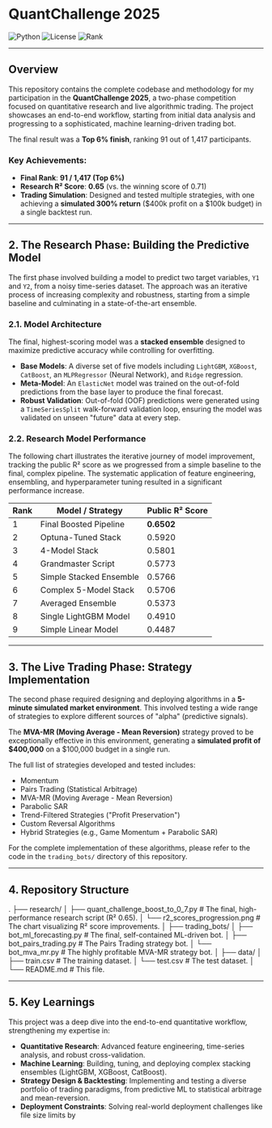 # QuantChallenge 2025

![Python](https://img.shields.io/badge/Python-3.10+-blue.svg)
![License](https://img.shields.io/badge/License-MIT-green.svg)
![Rank](https://img.shields.io/badge/Rank-Top_6%25_(91/1417)-brightgreen.svg)

---

## Overview

This repository contains the complete codebase and methodology for my participation in the **QuantChallenge 2025**, a two-phase competition focused on quantitative research and live algorithmic trading. The project showcases an end-to-end workflow, starting from initial data analysis and progressing to a sophisticated, machine learning-driven trading bot.

The final result was a **Top 6% finish**, ranking 91 out of 1,417 participants.

### Key Achievements:
* **Final Rank**: **91 / 1,417 (Top 6%)**
* **Research R² Score**: **0.65** (vs. the winning score of 0.71)
* **Trading Simulation**: Designed and tested multiple strategies, with one achieving a **simulated 300% return** ($400k profit on a $100k budget) in a single backtest run.

---

## 2. The Research Phase: Building the Predictive Model

The first phase involved building a model to predict two target variables, `Y1` and `Y2`, from a noisy time-series dataset. The approach was an iterative process of increasing complexity and robustness, starting from a simple baseline and culminating in a state-of-the-art ensemble.

### 2.1. Model Architecture
The final, highest-scoring model was a **stacked ensemble** designed to maximize predictive accuracy while controlling for overfitting.
* **Base Models**: A diverse set of five models including `LightGBM`, `XGBoost`, `CatBoost`, an `MLPRegressor` (Neural Network), and `Ridge` regression.
* **Meta-Model**: An `ElasticNet` model was trained on the out-of-fold predictions from the base layer to produce the final forecast.
* **Robust Validation**: Out-of-fold (OOF) predictions were generated using a `TimeSeriesSplit` walk-forward validation loop, ensuring the model was validated on unseen "future" data at every step.

### 2.2. Research Model Performance

The following chart illustrates the iterative journey of model improvement, tracking the public R² score as we progressed from a simple baseline to the final, complex pipeline. The systematic application of feature engineering, ensembling, and hyperparameter tuning resulted in a significant performance increase.

| Rank | Model / Strategy         | Public R² Score |
|------|---------------------------|-----------------|
|1     | Final Boosted Pipeline    | **0.6502**      |
|2     | Optuna-Tuned Stack        | 0.5920          |
|3     | 4-Model Stack             | 0.5801          |
| 4    | Grandmaster Script        | 0.5773          |
| 5    | Simple Stacked Ensemble   | 0.5766          |
| 6    | Complex 5-Model Stack     | 0.5706          |
| 7    | Averaged Ensemble         | 0.5373          |
| 8    | Single LightGBM Model     | 0.4910          |
| 9    | Simple Linear Model       | 0.4487          |

---

## 3. The Live Trading Phase: Strategy Implementation

The second phase required designing and deploying algorithms in a **5-minute simulated market environment**. This involved testing a wide range of strategies to explore different sources of "alpha" (predictive signals).

The **MVA-MR (Moving Average - Mean Reversion)** strategy proved to be exceptionally effective in this environment, generating a **simulated profit of $400,000** on a $100,000 budget in a single run.

The full list of strategies developed and tested includes:
* Momentum
* Pairs Trading (Statistical Arbitrage)
* MVA-MR (Moving Average - Mean Reversion)
* Parabolic SAR
* Trend-Filtered Strategies ("Profit Preservation")
* Custom Reversal Algorithms
* Hybrid Strategies (e.g., Game Momentum + Parabolic SAR)

For the complete implementation of these algorithms, please refer to the code in the `trading_bots/` directory of this repository.

---

## 4. Repository Structure

.
├── research/
│   ├── quant_challenge_boost_to_0_7.py   # The final, high-performance research script (R² 0.65).
│   └── r2_scores_progression.png         # The chart visualizing R² score improvements.
│
├── trading_bots/
│   ├── bot_ml_forecasting.py             # The final, self-contained ML-driven bot.
│   ├── bot_pairs_trading.py              # The Pairs Trading strategy bot.
│   └── bot_mva_mr.py                     # The highly profitable MVA-MR strategy bot.
│
├── data/
│   ├── train.csv                         # The training dataset.
│   └── test.csv                          # The test dataset.
│
└── README.md                             # This file.


---

## 5. Key Learnings

This project was a deep dive into the end-to-end quantitative workflow, strengthening my expertise in:
* **Quantitative Research**: Advanced feature engineering, time-series analysis, and robust cross-validation.
* **Machine Learning**: Building, tuning, and deploying complex stacking ensembles (LightGBM, XGBoost, CatBoost).
* **Strategy Design & Backtesting**: Implementing and testing a diverse portfolio of trading paradigms, from predictive ML to statistical arbitrage and mean-reversion.
* **Deployment Constraints**: Solving real-world deployment challenges like file size limits by 
